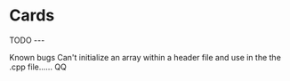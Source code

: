 # Cards


TODO ---

Known bugs
Can't initialize an array within a header file and use in the the .cpp file......
QQ


